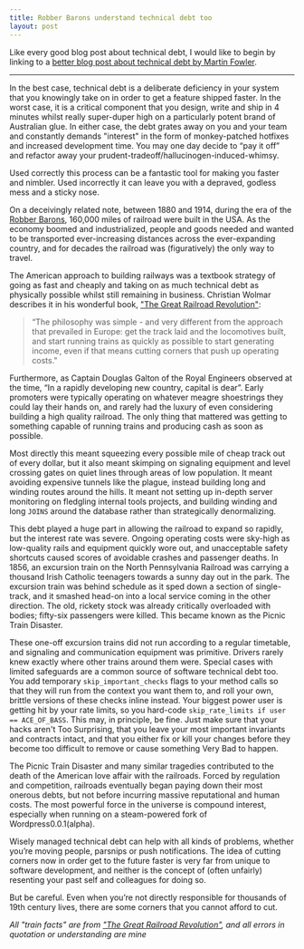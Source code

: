 ```yaml
---
title: Robber Barons understand technical debt too
layout: post
---
```

Like every good blog post about technical debt, I would like to begin by linking to a [better blog post about technical debt by Martin Fowler](http://martinfowler.com/bliki/TechnicalDebt.html). 

--- 

In the best case, technical debt is a deliberate deficiency in your system that you knowingly take on in order to get a feature shipped faster. In the worst case, it is a critical component that you design, write and ship in 4 minutes whilst really super-duper high on a particularly potent brand of Australian glue. In either case, the debt grates away on you and your team and constantly demands "interest" in the form of monkey-patched hotfixes and increased development time. You may one day decide to “pay it off” and refactor away your prudent-tradeoff/hallucinogen-induced-whimsy.

Used correctly this process can be a fantastic tool for making you faster and nimbler. Used incorrectly it can leave you with a depraved, godless mess and a sticky nose.

On a deceivingly related note, between 1880 and 1914, during the era of the [Robber Barons](https://en.wikipedia.org/wiki/Robber_baron_(industrialist)), 160,000 miles of railroad were built in the USA. As the economy boomed and industrialized, people and goods needed and wanted to be transported ever-increasing distances across the ever-expanding country, and for decades the railroad was (figuratively) the only way to travel. 

The American approach to building railways was a textbook strategy of going as fast and cheaply and taking on as much technical debt as physically possible whilst still remaining in business. Christian Wolmar describes it in his wonderful book, ["The Great Railroad Revolution"](http://www.goodreads.com/book/show/13587231-the-great-railroad-revolution): 

> “The philosophy was simple - and very different from the approach that prevailed in Europe: get the track laid and the locomotives built, and start running trains as quickly as possible to start generating income, even if that means cutting corners that push up operating costs." 

Furthermore, as Captain Douglas Galton of the Royal Engineers observed at the time, “In a rapidly developing new country, capital is dear”. Early promoters were typically operating on whatever meagre shoestrings they could lay their hands on, and rarely had the luxury of even considering building a high quality railroad. The only thing that mattered was getting to something capable of running trains and producing cash as soon as possible. 

Most directly this meant squeezing every possible mile of cheap track out of every dollar, but it also meant skimping on signaling equipment and level crossing gates on quiet lines through areas of low population. It meant avoiding expensive tunnels like the plague, instead building long and winding routes around the hills. It meant not setting up in-depth server monitoring on fledgling internal tools projects, and building winding and long `JOINS` around the database rather than strategically denormalizing.

This debt played a huge part in allowing the railroad to expand so rapidly, but the interest rate was severe. Ongoing operating costs were sky-high as low-quality rails and equipment quickly wore out, and unacceptable safety shortcuts caused scores of avoidable crashes and passenger deaths. In 1856, an excursion train on the North Pennsylvania Railroad was carrying a thousand Irish Catholic teenagers towards a sunny day out in the park. The excursion train was behind schedule as it sped down a section of single-track, and it smashed head-on into a local service coming in the other direction. The old, rickety stock was already critically overloaded with bodies; fifty-six passengers were killed. This became known as the Picnic Train Disaster.

These one-off excursion trains did not run according to a regular timetable, and signaling and communication equipment was primitive. Drivers rarely knew exactly where other trains around them were. Special cases with limited safeguards are a common source of software technical debt too. You add temporary `skip_important_checks` flags to your method calls so that they will run from the context you want them to, and roll your own, brittle versions of these checks inline instead. Your biggest power user is getting hit by your rate limits, so you hard-code `skip_rate_limits if user == ACE_OF_BASS`. This may, in principle, be fine. Just make sure that your hacks aren't Too Surprising, that you leave your most important invariants and contracts intact, and that you either fix or kill your changes before they become too difficult to remove or cause something Very Bad to happen.

The Picnic Train Disaster and many similar tragedies contributed to the death of the American love affair with the railroads. Forced by regulation and competition, railroads eventually began paying down their most onerous debts, but not before incurring massive reputational and human costs. The most powerful force in the universe is compound interest, especially when running on a steam-powered fork of Wordpress0.0.1(alpha). 

Wisely managed technical debt can help with all kinds of problems, whether you’re moving people, parsnips or push notifications. The idea of cutting corners now in order get to the future faster is very far from unique to software development, and neither is the concept of (often unfairly) resenting your past self and colleagues for doing so.

But be careful. Even when you’re not directly responsible for thousands of 19th century lives, there are some corners that you cannot afford to cut.

*All "train facts" are from ["The Great Railroad Revolution"](http://www.goodreads.com/book/show/13587231-the-great-railroad-revolution), and all errors in quotation or understanding are mine*

